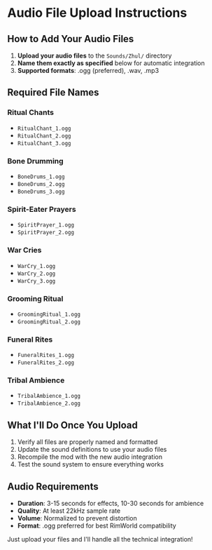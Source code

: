 # Audio File Upload Instructions

## How to Add Your Audio Files

1. **Upload your audio files** to the `Sounds/Zhul/` directory
2. **Name them exactly as specified** below for automatic integration
3. **Supported formats**: .ogg (preferred), .wav, .mp3

## Required File Names

### Ritual Chants
- `RitualChant_1.ogg`
- `RitualChant_2.ogg` 
- `RitualChant_3.ogg`

### Bone Drumming
- `BoneDrums_1.ogg`
- `BoneDrums_2.ogg`
- `BoneDrums_3.ogg`

### Spirit-Eater Prayers
- `SpiritPrayer_1.ogg`
- `SpiritPrayer_2.ogg`

### War Cries
- `WarCry_1.ogg`
- `WarCry_2.ogg`
- `WarCry_3.ogg`

### Grooming Ritual
- `GroomingRitual_1.ogg`
- `GroomingRitual_2.ogg`

### Funeral Rites
- `FuneralRites_1.ogg`
- `FuneralRites_2.ogg`

### Tribal Ambience
- `TribalAmbience_1.ogg`
- `TribalAmbience_2.ogg`

## What I'll Do Once You Upload

1. Verify all files are properly named and formatted
2. Update the sound definitions to use your audio files
3. Recompile the mod with the new audio integration
4. Test the sound system to ensure everything works

## Audio Requirements

- **Duration**: 3-15 seconds for effects, 10-30 seconds for ambience
- **Quality**: At least 22kHz sample rate
- **Volume**: Normalized to prevent distortion
- **Format**: .ogg preferred for best RimWorld compatibility

Just upload your files and I'll handle all the technical integration!